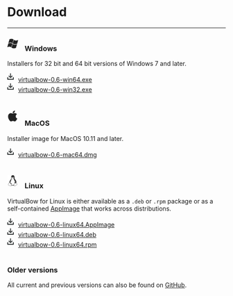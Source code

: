 # Download

---

### <img src="../images/windows.png" style="width: 25px; margin: 0px 15px 5px 0px">Windows

Installers for 32 bit and 64 bit versions of Windows 7 and later.

<img src="../images/download.png" style="width: 15px; margin: 0px 10px 5px 0px">[virtualbow-0.6-win64.exe](https://github.com/bow-simulation/virtualbow/releases/download/v0.6/virtualbow-0.6-win64.exe)
<br>
<img src="../images/download.png" style="width: 15px; margin: 0px 10px 5px 0px">[virtualbow-0.6-win32.exe](https://github.com/bow-simulation/virtualbow/releases/download/v0.6/virtualbow-0.6-win32.exe)
<br>
<br>

### <img src="../images/apple.png" style="width: 25px; margin: 0px 15px 10px 0px">MacOS

Installer image for MacOS 10.11 and later.

<img src="../images/download.png" style="width: 15px; margin: 0px 10px 5px 0px">[virtualbow-0.6-mac64.dmg](http://bit.ly/2GZPapU)
<br>
<br>

### <img src="../images/linux.png" style="width: 25px; margin: 0px 15px 5px 0px">Linux

VirtualBow for Linux is either available as a `.deb` or `.rpm` package or as a self-contained [AppImage](https://appimage.org/) that works across distributions.

<img src="../images/download.png" style="width: 15px; margin: 0px 10px 5px 0px">[virtualbow-0.6-linux64.AppImage](http://bit.ly/2KCFbYH)
<br>
<img src="../images/download.png" style="width: 15px; margin: 0px 10px 5px 0px">[virtualbow-0.6-linux64.deb](http://bit.ly/2YAxpbM)
<br>
<img src="../images/download.png" style="width: 15px; margin: 0px 10px 5px 0px">[virtualbow-0.6-linux64.rpm](http://bit.ly/2TlX7uz)
<br>
<br>

### Older versions

All current and previous versions can also be found on [GitHub](https://github.com/bow-simulation/virtualbow/releases).
